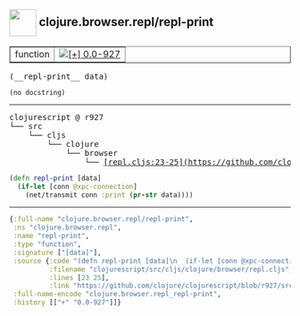 ## <img width="48px" valign="middle" src="http://i.imgur.com/Hi20huC.png"> clojure.browser.repl/repl-print

 <table border="1">
<tr>
<td>function</td>
<td><a href="https://github.com/cljsinfo/api-refs/tree/0.0-927"><img valign="middle" alt="[+] 0.0-927" src="https://img.shields.io/badge/+-0.0--927-lightgrey.svg"></a> </td>
</tr>
</table>

 <samp>
(__repl-print__ data)<br>
</samp>

```
(no docstring)
```

---

 <pre>
clojurescript @ r927
└── src
    └── cljs
        └── clojure
            └── browser
                └── <ins>[repl.cljs:23-25](https://github.com/clojure/clojurescript/blob/r927/src/cljs/clojure/browser/repl.cljs#L23-L25)</ins>
</pre>

```clj
(defn repl-print [data]
  (if-let [conn @xpc-connection]
    (net/transmit conn :print (pr-str data))))
```


---

```clj
{:full-name "clojure.browser.repl/repl-print",
 :ns "clojure.browser.repl",
 :name "repl-print",
 :type "function",
 :signature ["[data]"],
 :source {:code "(defn repl-print [data]\n  (if-let [conn @xpc-connection]\n    (net/transmit conn :print (pr-str data))))",
          :filename "clojurescript/src/cljs/clojure/browser/repl.cljs",
          :lines [23 25],
          :link "https://github.com/clojure/clojurescript/blob/r927/src/cljs/clojure/browser/repl.cljs#L23-L25"},
 :full-name-encode "clojure.browser.repl_repl-print",
 :history [["+" "0.0-927"]]}

```
